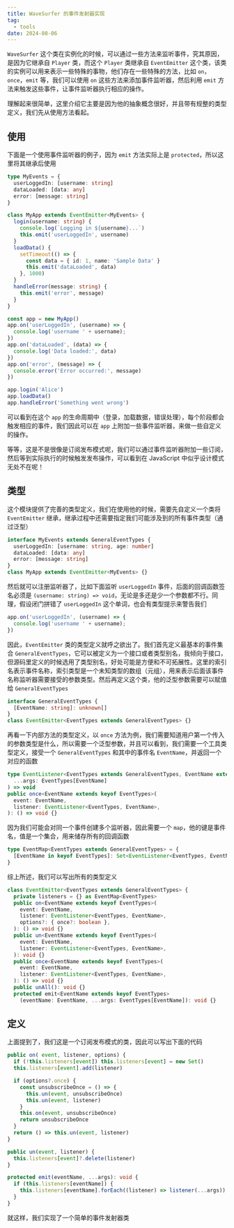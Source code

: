 ```yaml
---
title: WaveSurfer 的事件发射器实现
tag:
  - tools
date: 2024-08-06
---
```


`WaveSurfer` 这个类在实例化的时候，可以通过一些方法来监听事件，究其原因，是因为它继承自 `Player` 类，而这个 `Player` 类继承自 `EventEmitter` 这个类，该类的实例可以用来表示一些特殊的事物，他们存在一些特殊的方法，比如 `on`，`once`，`emit` 等，我们可以使用 `on` 这些方法来添加事件监听器，然后利用 `emit` 方法来触发这些事件，让事件监听器执行相应的操作。

理解起来很简单，这里介绍它主要是因为他的抽象概念很好，并且带有规整的类型定义，我们先从使用方法看起。

## 使用

下面是一个使用事件监听器的例子，因为 `emit` 方法实际上是 `protected`，所以这里将其继承后使用

```TypeScript
type MyEvents = {
  userLoggedIn: [username: string]
  dataLoaded: [data: any]
  error: [message: string]
}

class MyApp extends EventEmitter<MyEvents> {
  login(username: string) {
    console.log(`Logging in ${username}...`)
    this.emit('userLoggedIn', username)
  }
  loadData() {
    setTimeout(() => {
      const data = { id: 1, name: 'Sample Data' }
      this.emit('dataLoaded', data)
    }, 1000)
  }
  handleError(message: string) {
    this.emit('error', message)
  }
}

const app = new MyApp()
app.on('userLoggedIn', (username) => {
  console.log('username ' + username);
})
app.on('dataLoaded', (data) => {
  console.log('Data loaded:', data)
})
app.on('error', (message) => {
  console.error('Error occurred:', message)
})

app.login('Alice')
app.loadData()
app.handleError('Something went wrong')
```

可以看到在这个 `app` 的生命周期中（登录，加载数据，错误处理），每个阶段都会触发相应的事件，我们因此可以在 `app` 上附加一些事件监听器，来做一些自定义的操作。

等等，这是不是很像是订阅发布模式呢，我们可以通过事件监听器附加一些订阅，然后等到实际执行的时候触发发布操作，可以看到在 JavaScript 中似乎设计模式无处不在呢！

## 类型

这个模块提供了完善的类型定义，我们在使用他的时候，需要先自定义一个类将 `EventEmitter` 继承，继承过程中还需要指定我们可能涉及到的所有事件类型（通过泛型）

```TypeScript
interface MyEvents extends GeneralEventTypes {
  userLoggedIn: [username: string, age: number]
  dataLoaded: [data: any]
  error: [message: string]
}
class MyApp extends EventEmitter<MyEvents> {}
```

然后就可以注册监听器了，比如下面监听 `userLoggedIn` 事件，后面的回调函数签名必须是 `(username: string) => void`，无论是多还是少一个参数都不行。同理，假设闭门拼错了 `userLoggedIn` 这个单词，也会有类型提示来警告我们

```TypeScript
app.on('userLoggedIn', (username) => {
  console.log('username ' + username);
})
```

因此，`EventEmitter` 类的类型定义就呼之欲出了。我们首先定义最基本的事件集合 `GeneralEventTypes`，它可以被定义为一个接口或者类型别名，我倾向于接口，但源码里定义的时候选用了类型别名，好处可能是方便和不可拓展性。这里的索引名表示事件名称，索引类型是一个未知类型的数组（元组），用来表示后面该事件名称监听器需要接受的参数类型。然后再定义这个类，他的泛型参数需要可以赋值给 `GeneralEventTypes`

```TypeScript
interface GeneralEventTypes {
  [EventName: string]: unknown[]
}
class EventEmitter<EventTypes extends GeneralEventTypes> {}
```

再看一下内部方法的类型定义，以 `once` 方法为例，我们需要知道用户第一个传入的参数类型是什么，所以需要一个泛型参数，并且可以看到，我们需要一个工具类型定义，接受一个 `GeneralEventTypes` 和其中的事件名 `EventName`，并返回一个对应的函数

```TypeScript
type EventListener<EventTypes extends GeneralEventTypes, EventName extends keyof EventTypes> = (
  ...args: EventTypes[EventName]
) => void
public once<EventName extends keyof EventTypes>(
  event: EventName,
  listener: EventListener<EventTypes, EventName>,
): () => void {}
```

因为我们可能会对同一个事件创建多个监听器，因此需要一个 `map`，他的键是事件名，值是一个集合，用来储存所有的回调函数

```TypeScript
type EventMap<EventTypes extends GeneralEventTypes> = {
  [EventName in keyof EventTypes]: Set<EventListener<EventTypes, EventName>>
}
```

综上所述，我们可以写出所有的类型定义

```TypeScript
class EventEmitter<EventTypes extends GeneralEventTypes> {
  private listeners = {} as EventMap<EventTypes>
  public on<EventName extends keyof EventTypes>(
    event: EventName,
    listener: EventListener<EventTypes, EventName>,
    options?: { once?: boolean },
  ): () => void {}
  public un<EventName extends keyof EventTypes>(
    event: EventName,
    listener: EventListener<EventTypes, EventName>,
  ): void {}
  public once<EventName extends keyof EventTypes>(
    event: EventName,
    listener: EventListener<EventTypes, EventName>,
  ): () => void {}
  public unAll(): void {}
  protected emit<EventName extends keyof EventTypes>
    (eventName: EventName, ...args: EventTypes[EventName]): void {}
```

## 定义

上面提到了，我们这是一个订阅发布模式的类，因此可以写出下面的代码

```TypeScript
public on( event, listener, options) {
  if (!this.listeners[event]) this.listeners[event] = new Set()
  this.listeners[event].add(listener)

  if (options?.once) {
    const unsubscribeOnce = () => {
      this.un(event, unsubscribeOnce)
      this.un(event, listener)
    }
    this.on(event, unsubscribeOnce)
    return unsubscribeOnce
  }
  return () => this.un(event, listener)
}

public un(event, listener) {
  this.listeners[event]?.delete(listener)
}

protected emit(eventName, ...args): void {
  if (this.listeners[eventName]) {
    this.listeners[eventName].forEach((listener) => listener(...args))
  }
}
```

就这样，我们实现了一个简单的事件发射器类
